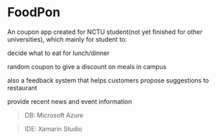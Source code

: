 # FoodPon

An coupon app created for NCTU student(not yet finished for other universities), which mainly for student to: 

decide what to eat for lunch/dinner

random coupon to give a discount on meals in campus

also a feedback system that helps customers propose suggestions to restaurant

provide recent news and event information

> DB: Microsoft Azure

> IDE: Xamarin Studio
